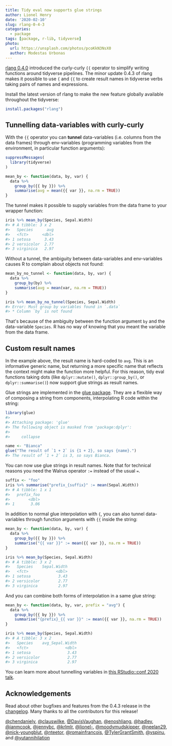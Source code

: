 ```yaml
---
title: Tidy eval now supports glue strings
author: Lionel Henry
date: '2020-02-10'
slug: rlang-0-4-3
categories:
  - package
tags: [package, r-lib, tidyverse]
photo:
  url: https://unsplash.com/photos/pcoKkN3NsX0
  author: Modestas Urbonas
---
```





[rlang 0.4.0](https://www.tidyverse.org/blog/2019/06/rlang-0-4-0/) introduced the curly-curly `{{` operator to simplify writing functions around tidyverse pipelines. The minor update 0.4.3 of rlang makes it possible to use `{` and `{{` to create result names in tidyverse verbs taking pairs of names and expressions.

Install the latest version of rlang to make the new feature globally available throughout the tidyverse:


```r
install.packages("rlang")
```


## Tunnelling data-variables with curly-curly

With the `{{` operator you can __tunnel__ data-variables (i.e. columns from the data frames) through env-variables (programming variables from the environment, in particular function arguments):


```r
suppressMessages(
  library(tidyverse)
)

mean_by <- function(data, by, var) {
  data %>%
    group_by({{ by }}) %>%
    summarise(avg = mean({{ var }}, na.rm = TRUE))
}
```

The tunnel makes it possible to supply variables from the data frame to your wrapper function:


```r
iris %>% mean_by(Species, Sepal.Width)
#> # A tibble: 3 x 2
#>   Species      avg
#>   <fct>      <dbl>
#> 1 setosa      3.43
#> 2 versicolor  2.77
#> 3 virginica   2.97
```

Without a tunnel, the ambiguity between data-variables and env-variables causes R to complain about objects not found:


```r
mean_by_no_tunnel <- function(data, by, var) {
  data %>%
    group_by(by) %>%
    summarise(avg = mean(var, na.rm = TRUE))
}

iris %>% mean_by_no_tunnel(Species, Sepal.Width)
#> Error: Must group by variables found in `.data`
#> * Column `by` is not found
```

That's because of the ambiguity between the function argument `by` and the data-variable `Species`. R has no way of knowing that you meant the variable from the data frame.


## Custom result names

In the example above, the result name is hard-coded to `avg`. This is an informative generic name, but returning a more specific name that reflects the context might make the function more helpful. For this reason, tidy eval functions taking dots (like `dplyr::mutate()`, `dplyr::group_by()`, or `dplyr::summarise()`) now support glue strings as result names.

Glue strings are implemented in the [glue package](https://glue.tidyverse.org/). They are a flexible way of composing a string from components, interpolating R code within the string:


```r
library(glue)
#> 
#> Attaching package: 'glue'
#> The following object is masked from 'package:dplyr':
#> 
#>     collapse

name <- "Bianca"
glue("The result of `1 + 2` is {1 + 2}, so says {name}.")
#> The result of `1 + 2` is 3, so says Bianca.
```

You can now use glue strings in result names. Note that for technical reasons you need the Walrus operator `:=` instead of the usual `=`.


```r
suffix <- "foo"
iris %>% summarise("prefix_{suffix}" := mean(Sepal.Width))
#> # A tibble: 1 x 1
#>   prefix_foo
#>        <dbl>
#> 1       3.06
```

In addition to normal glue interpolation with `{`, you can also tunnel data-variables through function arguments with `{{` inside the string:


```r
mean_by <- function(data, by, var) {
  data %>%
    group_by({{ by }}) %>%
    summarise("{{ var }}" := mean({{ var }}, na.rm = TRUE))
}

iris %>% mean_by(Species, Sepal.Width)
#> # A tibble: 3 x 2
#>   Species    Sepal.Width
#>   <fct>            <dbl>
#> 1 setosa            3.43
#> 2 versicolor        2.77
#> 3 virginica         2.97
```

And you can combine both forms of interpolation in a same glue string:


```r
mean_by <- function(data, by, var, prefix = "avg") {
  data %>%
    group_by({{ by }}) %>%
    summarise("{prefix}_{{ var }}" := mean({{ var }}, na.rm = TRUE))
}

iris %>% mean_by(Species, Sepal.Width)
#> # A tibble: 3 x 2
#>   Species    avg_Sepal.Width
#>   <fct>                <dbl>
#> 1 setosa                3.43
#> 2 versicolor            2.77
#> 3 virginica             2.97
```

You can learn more about tunnelling variables in [this RStudio::conf 2020 talk](https://speakerdeck.com/lionelhenry/interactivity-and-programming-in-the-tidyverse).


## Acknowledgements

Read about other bugfixes and features from the 0.4.3 release in the [changelog](https://github.com/r-lib/rlang/blob/master/NEWS.md#rlang-043). Many thanks to all the contributors for this release!

[&#x0040;chendaniely](https://github.com/chendaniely), [&#x0040;clauswilke](https://github.com/clauswilke), [&#x0040;DavisVaughan](https://github.com/DavisVaughan), [&#x0040;enoshliang](https://github.com/enoshliang), [&#x0040;hadley](https://github.com/hadley), [&#x0040;ianmcook](https://github.com/ianmcook), [&#x0040;jennybc](https://github.com/jennybc), [&#x0040;krlmlr](https://github.com/krlmlr), [&#x0040;lionel-](https://github.com/lionel-), [&#x0040;moodymudskipper](https://github.com/moodymudskipper), [&#x0040;neelan29](https://github.com/neelan29), [&#x0040;nick-youngblut](https://github.com/nick-youngblut), [&#x0040;nteetor](https://github.com/nteetor), [&#x0040;romainfrancois](https://github.com/romainfrancois), [&#x0040;TylerGrantSmith](https://github.com/TylerGrantSmith), [&#x0040;vspinu](https://github.com/vspinu), and [&#x0040;yutannihilation](https://github.com/yutannihilation)
